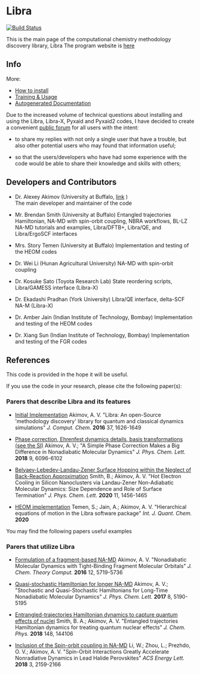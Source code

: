# Libra

[![Build Status](https://travis-ci.org/Quantum-Dynamics-Hub/libra-code.svg?branch=master)](https://travis-ci.org/Quantum-Dynamics-Hub/libra-code)


This is the main page of the computational chemistry methodology discovery library, Libra
The program website is [here](https://quantum-dynamics-hub.github.io/libra/index.html)

## Info

More:

* [How to install](https://quantum-dynamics-hub.github.io/libra/installation.html)
* [Training & Usage](https://github.com/compchem-cybertraining/Tutorials_Libra)
* [Autogenerated Documentation](https://quantum-dynamics-hub.github.io/libra-code/)


Due to the increased volume of technical questions about installing and using the 
Libra, Libra-X, Pyxaid and Pyxaid2 codes, I have decided to create a convenient 
[public forum](https://groups.google.com/forum/#!forum/quantum-dynamics-hub)
for all users with the intent:

 - to share my replies with not only a single user that have a trouble, but also other
   potential users who may found that information useful;

 - so that the users/developers who have had some experience with the code would be able to share their
   knowledge and skills with others;


## Developers and Contributors

  * Dr. Alexey Akimov (University at Buffalo, [link](https://akimovlab.github.io/index.html) )  
      The main developer and maintainer of the code

  * Mr. Brendan Smith (University at Buffalo) 
      Entangled trajectories Hamiltonian, NA-MD with spin-orbit coupling, NBRA workflows, BL-LZ NA-MD tutorials and examples, 
      Libra/DFTB+, Libra/QE, and Libra/ErgoSCF interfaces

  * Mrs. Story Temen (University at Buffalo)
      Implementation and testing of the HEOM codes

  * Dr. Wei Li (Hunan Agricultural University)
      NA-MD with spin-orbit coupling

  * Dr. Kosuke Sato (Toyota Research Lab) 
      State reordering scripts, Libra/GAMESS interface (Libra-X)

  * Dr. Ekadashi Pradhan (York University) 
      Libra/QE interface, delta-SCF NA-M (Libra-X)

  * Dr. Amber Jain (Indian Institute of Technology, Bombay)
      Implementation and testing of the HEOM codes

  * Dr. Xiang Sun (Indian Institute of Technology, Bombay)
      Implementation and testing of the FGR codes



## References

This code is provided in the hope it will be useful. 

  If you use the code in your research, please cite the following paper(s):

  ### Parers that describe Libra and its features 

  * [Initial Implementation](http://onlinelibrary.wiley.com/doi/10.1002/jcc.24367/full)
  Akimov, A. V. "Libra: An open-Source 'methodology discovery' library for quantum and classical dynamics simulations" 
  *J. Comput. Chem.*  **2016**  37, 1626-1649

  * [Phase correction, Ehrenfest dynamics details, basis transformations (see the SI)](https://doi.org/10.1021/acs.jpclett.8b02826)
  Akimov, A. V.; "A Simple Phase Correction Makes a Big Difference in Nonadiabatic Molecular Dynamics"
  *J. Phys. Chem. Lett.*  **2018** 9, 6096-6102

  * [Belyaev-Lebedev-Landau-Zener Surface Hopping within the Neglect of Back-Reaction Approximation](https://pubs.acs.org/doi/10.1021/acs.jpclett.9b03687)
  Smith, B.; Akimov, A. V. "Hot Electron Cooling in Silicon Nanoclusters via Landau-Zener Non-Adiabatic Molecular Dynamics: 
  Size Dependence and Role of Surface Termination" *J. Phys. Chem. Lett.* **2020** 11, 1456-1465

  * [HEOM implementation](https://pubs.acs.org/doi/10.1002/qua.26373)
  Temen, S.; Jain, A.; Akimov, A. V. "Hierarchical equations of motion in the Libra software package"
  *Int. J. Quant. Chem.* **2020**


  You may find the following papers useful examples
  ### Parers that utilize Libra

  * [Formulation of a fragment-based NA-MD](http://pubs.acs.org/doi/abs/10.1021/acs.jctc.6b00955)
  Akimov, A. V. "Nonadiabatic Molecular Dynamics with Tight-Binding Fragment Molecular Orbitals" 
  *J. Chem. Theory Comput.*  **2016** 12, 5719-5736

  * [Quasi-stochastic Hamiltonian for longer NA-MD](http://pubs.acs.org/doi/abs/10.1021/acs.jpclett.7b02185)
  Akimov, A. V.; "Stochastic and Quasi-Stochastic Hamiltonians for Long-Time Nonadiabatic Molecular Dynamics"
  *J. Phys. Chem. Lett.*  **2017** 8, 5190-5195

  * [Entrangled-trajectories Hamiltonian dynamics to capture quantum effects of nuclei](https://doi.org/10.1063/1.5022573)
  Smith, B. A.; Akimov, A. V. "Entangled trajectories Hamiltonian dynamics for treating quantum nuclear effects" 
  *J. Chem. Phys.* **2018** 148, 144106

  * [Inclusion of the Spin-orbit coupling in NA-MD](https://doi.org/10.1021/acsenergylett.8b01226)
  Li, W.; Zhou, L.; Prezhdo, O. V.; Akimov, A. V. "Spin-Orbit Interactions Greatly Accelerate Nonradiative Dynamics
  in Lead Halide Perovskites" *ACS Energy Lett.* **2018** 3, 2159-2166




